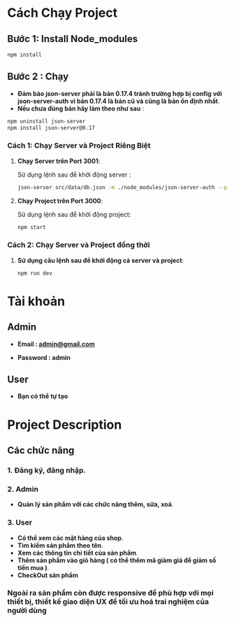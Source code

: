 
# Cách Chạy Project

## Bước 1: Install Node_modules

```bash
npm install
```

## Bước 2 : Chạy

- **Đảm bảo json-server phải là bản 0.17.4 tránh trường hợp bị config với json-server-auth vì bản 0.17.4 là bản cũ và cũng là bản ổn định nhất**.
- **Nếu chưa đúng bản hãy làm theo như sau** : 

```bash
npm uninstall json-server
npm install json-server@0.17
```

### Cách 1: Chạy Server và Project Riêng Biệt

1. **Chạy Server trên Port 3001**:

   Sử dụng lệnh sau để khởi động server :

   ```bash
   json-server src/data/db.json -m ./node_modules/json-server-auth --port 3001
   ```

2. **Chạy Project trên Port 3000**:

    Sử dụng lệnh sau để khởi động project:

    ```bash
    npm start
    ```
    
### Cách 2: Chạy Server và Project đồng thời

1. **Sử dụng câu lệnh sau để khởi động cả server và project**:

    ```bash
    npm run dev
    ```

# Tài khoản

## Admin 

- **Email : admin@gmail.com**

- **Password : admin**

## User 

- **Bạn có thể tự tạo**

# Project Description 

## Các chức năng 

### 1. Đăng ký, đăng nhập.

### 2. Admin
- **Quản lý sản phẩm với các chức năng thêm, sửa, xoá**.

### 3. User
- **Có thể xem các mặt hàng của shop**.
- **Tìm kiếm sản phẩm theo tên**.
- **Xem các thông tin chi tiết của sản phẩm**.
- **Thêm sản phẩm vào giỏ hàng ( có thể thêm mã giảm giá để giảm số tiền mua )**.
- **CheckOut sản phẩm**

### Ngoài ra sản phẩm còn được responsive để phù hợp với mọi thiết bị, thiết kế giao diện UX để tối ưu hoá trai nghiệm của người dùng

